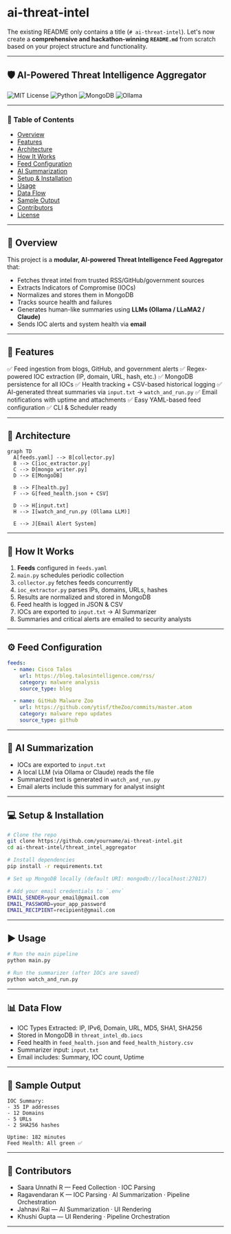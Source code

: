 # ai-threat-intel
The existing README only contains a title (`# ai-threat-intel`). Let's now create a **comprehensive and hackathon-winning `README.md`** from scratch based on your project structure and functionality.

---

## 🛡️ AI-Powered Threat Intelligence Aggregator

![MIT License](https://img.shields.io/badge/license-MIT-green)
![Python](https://img.shields.io/badge/python-3.8%2B-blue)
![MongoDB](https://img.shields.io/badge/Database-MongoDB-success)
![Ollama](https://img.shields.io/badge/LLM-Ollama%20%7C%20LLaMA2-critical)

---

### 📌 Table of Contents

* [Overview](#overview)
* [Features](#features)
* [Architecture](#architecture)
* [How It Works](#how-it-works)
* [Feed Configuration](#feed-configuration)
* [AI Summarization](#ai-summarization)
* [Setup & Installation](#setup--installation)
* [Usage](#usage)
* [Data Flow](#data-flow)
* [Sample Output](#sample-output)
* [Contributors](#contributors)
* [License](#license)

---

## 📖 Overview

This project is a **modular, AI-powered Threat Intelligence Feed Aggregator** that:

* Fetches threat intel from trusted RSS/GitHub/government sources
* Extracts Indicators of Compromise (IOCs)
* Normalizes and stores them in MongoDB
* Tracks source health and failures
* Generates human-like summaries using **LLMs (Ollama / LLaMA2 / Claude)**
* Sends IOC alerts and system health via **email**

---

## 🚀 Features

✅ Feed ingestion from blogs, GitHub, and government alerts
✅ Regex-powered IOC extraction (IP, domain, URL, hash, etc.)
✅ MongoDB persistence for all IOCs
✅ Health tracking + CSV-based historical logging
✅ AI-generated threat summaries via `input.txt` → `watch_and_run.py`
✅ Email notifications with uptime and attachments
✅ Easy YAML-based feed configuration
✅ CLI & Scheduler ready

---

## 🧠 Architecture

```mermaid
graph TD
  A[feeds.yaml] --> B[collector.py]
  B --> C[ioc_extractor.py]
  C --> D[mongo_writer.py]
  D --> E[MongoDB]

  B --> F[health.py]
  F --> G[feed_health.json + CSV]

  D --> H[input.txt]
  H --> I[watch_and_run.py (Ollama LLM)]

  E --> J[Email Alert System]
```

---

## 🔁 How It Works

1. **Feeds** configured in `feeds.yaml`
2. `main.py` schedules periodic collection
3. `collector.py` fetches feeds concurrently
4. `ioc_extractor.py` parses IPs, domains, URLs, hashes
5. Results are normalized and stored in MongoDB
6. Feed health is logged in JSON & CSV
7. IOCs are exported to `input.txt` → AI Summarizer
8. Summaries and critical alerts are emailed to security analysts

---

## ⚙️ Feed Configuration

```yaml
feeds:
  - name: Cisco Talos
    url: https://blog.talosintelligence.com/rss/
    category: malware analysis
    source_type: blog

  - name: GitHub Malware Zoo
    url: https://github.com/ytisf/theZoo/commits/master.atom
    category: malware repo updates
    source_type: github
```

---

## 🧠 AI Summarization

* IOCs are exported to `input.txt`
* A local LLM (via Ollama or Claude) reads the file
* Summarized text is generated in `watch_and_run.py`
* Email alerts include this summary for analyst insight

---

## 💻 Setup & Installation

```bash
# Clone the repo
git clone https://github.com/yourname/ai-threat-intel.git
cd ai-threat-intel/threat_intel_aggregator

# Install dependencies
pip install -r requirements.txt

# Set up MongoDB locally (default URI: mongodb://localhost:27017)

# Add your email credentials to `.env`
EMAIL_SENDER=your_email@gmail.com
EMAIL_PASSWORD=your_app_password
EMAIL_RECIPIENT=recipient@gmail.com
```

---

## ▶️ Usage

```bash
# Run the main pipeline
python main.py

# Run the summarizer (after IOCs are saved)
python watch_and_run.py
```

---

## 📊 Data Flow

* IOC Types Extracted: IP, IPv6, Domain, URL, MD5, SHA1, SHA256
* Stored in MongoDB in `threat_intel_db.iocs`
* Feed health in `feed_health.json` and `feed_health_history.csv`
* Summarizer input: `input.txt`
* Email includes: Summary, IOC count, Uptime

---

## 🧪 Sample Output

```
IOC Summary:
- 35 IP addresses
- 12 Domains
- 5 URLs
- 2 SHA256 hashes

Uptime: 182 minutes
Feed Health: All green ✅
```

---

## 🙋 Contributors

* Saara Unnathi R — Feed Collection · IOC Parsing
* Ragavendaran K — IOC Parsing · AI Summarization · Pipeline Orchestration
* Jahnavi Rai — AI Summarization · UI Rendering
* Khushi Gupta — UI Rendering · Pipeline Orchestration

---
